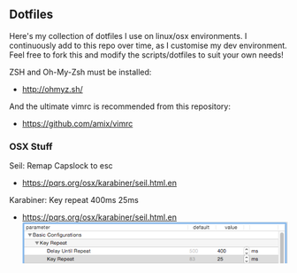 ## Dotfiles
Here's my collection of dotfiles I use on linux/osx environments.
I continuously add to this repo over time, as I customise my dev environment.
Feel free to fork this and modify the scripts/dotfiles to suit your own needs!

ZSH and Oh-My-Zsh must be installed:
- http://ohmyz.sh/

And the ultimate vimrc is recommended from this repository:
- https://github.com/amix/vimrc

### OSX Stuff
Seil: Remap Capslock to esc
- https://pqrs.org/osx/karabiner/seil.html.en

Karabiner: Key repeat 400ms 25ms
- https://pqrs.org/osx/karabiner/seil.html.en
![Karabiner Settings 400ms Delay 25ms Repeat](/img/karabinersettings.png)
